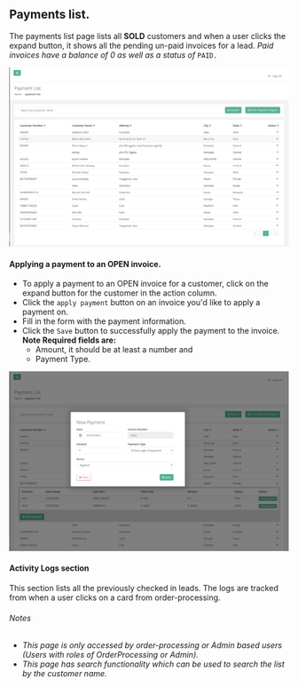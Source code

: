 ## Payments list.

The payments list page lists all **SOLD** customers and when a user clicks the expand button, it shows all the pending 
un-paid invoices for a lead. _Paid invoices have a balance of 0 as well as a status of_ `PAID.`

![Payments list screenshot](../../orderprocessing/images/payments-list-page-op.png?raw=true "Payments List")

#### Applying a payment to an OPEN invoice.
- To apply a payment to an OPEN invoice for a customer, click on the expand button for the customer in the action column.
- Click the `apply payment` button on an invoice you'd like to apply a payment on.
- Fill in the form with the payment information.
- Click the `Save` button to successfully apply the payment to the invoice.
**Note Required fields are:**
    - Amount, it should be at least a number and
    - Payment Type.

![Payments form screenshot](../../orderprocessing/images/payment-form-payment-list-op.png?raw=true "Payments Form")

#### Activity Logs section
This section lists all the previously checked in leads.
The logs are tracked from when a user clicks on a card from order-processing.

###### Notes
* _This page is only accessed by order-processing or Admin based users (Users with roles of OrderProcessing or Admin)._
* _This page has search functionality which can be used to search the list by the customer name._
